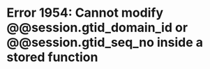 # Error 1954: Cannot modify @@session.gtid\_domain\_id or @@session.gtid\_seq\_no inside a stored function

